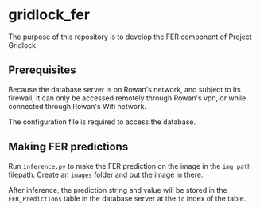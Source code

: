 # gridlock_fer
The purpose of this repository is to develop the FER component of Project Gridlock.

## Prerequisites
Because the database server is on Rowan's network, and subject to its firewall, it can only be accessed remotely through Rowan's vpn, or while connected through Rowan's Wifi network.

The configuration file is required to access the database.

## Making FER predictions
Run `inference.py` to make the FER prediction on the image in the `img_path` filepath. Create an `images` folder and put the image in there.

After inference, the prediction string and value will be stored in the `FER_Predictions` table in the database server at the `id` index of the table.